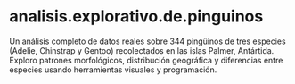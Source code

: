 # analisis.explorativo.de.pinguinos
Un análisis completo de datos reales sobre 344 pingüinos de tres especies (Adelie, Chinstrap y Gentoo) recolectados en las islas Palmer, Antártida. Exploro patrones morfológicos, distribución geográfica y diferencias entre especies usando herramientas visuales y programación.
